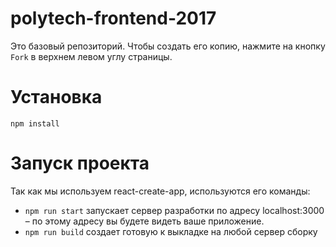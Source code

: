 # polytech-frontend-2017
Это базовый репозиторий. Чтобы создать его копию, нажмите на кнопку `Fork` в верхнем левом углу страницы.

# Установка
`npm install`

# Запуск проекта
Так как мы используем react-create-app, используются его команды:
- `npm run start` запускает сервер разработки по адресу localhost:3000 – по этому адресу вы будете видеть ваше приложение.
- `npm run build` создает готовую к выкладке на любой сервер сборку
